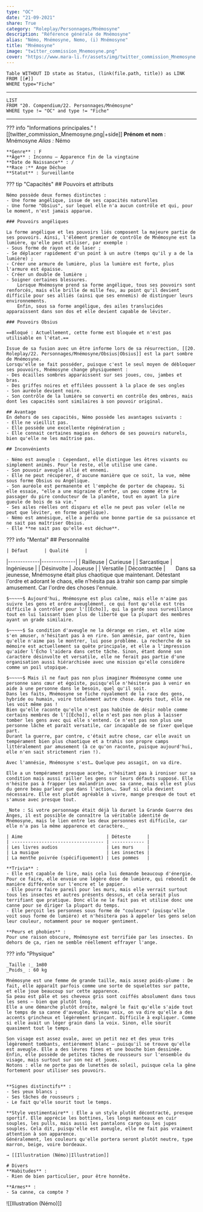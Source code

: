 ```yaml
---
type: "OC"
date: "21-09-2021"
share: True
category: "Roleplay/Personnages/Mnémosyne"
description: "Référence générale de Mnémosyne"
alias: "Némo, Mnémosyne, Nemo, (i) Mnémosyne"
title: "Mnémosyne"
image: "twitter_commission_Mnemosyne.png"
cover: "https://www.mara-li.fr/assets/img/twitter_commission_Mnemosyne.png"
---
```

```dataview
Table WITHOUT ID state as Status, (link(file.path, title)) as LINK 
FROM [[#]]
WHERE type="Fiche"
```


---
```dataview
LIST 
FROM "20. Compendium/22. Personnages/Mnémosyne"
WHERE type != "OC" and type != "Fiche"
```

---
??? info "Informations principales."
	 ![[twitter_commission_Mnemosyne.png|+side]]
	**Prénom et nom** : Mnémosyne
	_Alias :_ Némo
	
	**Genre** : F
	**Âge** : Inconnu — Apparence fin de la vingtaine
	**Date de Naissance** : /
	**Race :** Ange Déchue
	**Statut** : Surveillante

??? tip "Capacités"
	## Pouvoirs et attributs
	
	Némo possède deux formes distinctes :
	- Une forme angélique, issue de ses capacités naturelles
	- Une forme "Obsius", sur lequel elle n'a aucun contrôle et qui, pour le moment, n'est jamais apparue.
	
	### Pouvoirs angéliques
	
	La forme angélique et les pouvoirs liés composent la majeure partie de ses pouvoirs. Ainsi, l'élément premier de contrôle de Mnémosyne est la lumière, qu'elle peut utiliser, par exemple :
	- Sous forme de rayon et de laser ;
	- Se déplacer rapidement d'un point à un autre (temps qu'il y a de la lumière) ;
	- Créer une armure de lumière, plus la lumière est forte, plus l'armure est épaisse.
	- Créer un double de lumière ;
	- Soigner certaines blessures.
	    Lorsque Mnémosyne prend sa forme angélique, tous ses pouvoirs sont renforcés, mais elle brille de mille feu, au point qu'il devient difficile pour ses alliés (ainsi que ses ennemis) de distinguer leurs environnements.
	    Enfin, sous sa forme angélique, des ailes translucides apparaissent dans son dos et elle devient capable de léviter.
	
	### Pouvoirs Obsius
	
	==Bloqué : Actuellement, cette forme est bloquée et n'est pas utilisable en l'état.==
	
	Issue de sa fusion avec un être informe lors de sa résurrection, [[20. Roleplay/22. Personnages/Mnémosyne/Obsius|Obsius]] est la part sombre de Mnémosyne.
	Lorsqu'elle se fait posséder, puisque c'est le seul moyen de débloquer ses pouvoirs, Mnémosyne change physiquement :
	- Des écailles sombres apparaissent sur ses joues, cou, jambes et bras.
	- Des griffes noires et effilées poussent à la place de ses ongles
	- Son auréole devient noire.
	- Son contrôle de la lumière se converti en contrôle des ombres, mais dont les capacités sont similaires à son pouvoir original.
	
	## Avantage
	En dehors de ses capacités, Némo possède les avantages suivants : 
	- Elle ne vieillit pas.
	- Elle possède une excellente régénération ;
	- Elle connait certaines magies en dehors de ses pouvoirs naturels, bien qu'elle ne les maîtrise pas.
	
	## Inconvénients
	
	- Némo est aveugle : Cependant, elle distingue les êtres vivants ou simplement animés. Pour le reste, elle utilise une cane.
	- Son pouvoir aveugle allié et ennemi.
	- Elle ne peut récupérer, d'aucune manière que ce soit, la vue, même sous forme Obsius ou Angélique.
	- Son auréole est permanente et l'empêche de porter de chapeau. Si elle essaie, "elle a une migraine d'enfer, un peu comme être le passager du pire conducteur de la planète, tout en ayant la pire gueule de bois de sa vie."
	- Ses ailes réelles ont disparu et elle ne peut pas voler (elle ne peut que léviter, en forme angélique).
	- Némo est amnésique, elle a perdu une bonne partie de sa puissance et ne sait pas maîtriser Obsius.
	- Elle **ne sait pas qu'elle est déchue**.

??? info "Mental"
	## Personnalité
	
	| Défaut      | Qualité      |
|-------------|--------------|
| Railleuse   | Curieuse     |
| Sarcastique | Ingénieuse   |
| Désinvolte  | Joueuse      |
| Versatile   | Décontractée |
	$~~~~~$ Dans sa jeunesse, Mnémosyne était plus chaotique que maintenant. Détestant l'ordre et adorant le chaos, elle n'hésita pas à trahir son camp par simple amusement. Car l'ordre des choses l'ennuie.
	
	$~~~~~$ Aujourd'hui, Mnémosyne est plus calme, mais elle n'aime pas suivre les gens et ordre aveuglément, ce qui font qu'elle est très difficile à contrôler pour l'[[Écho]], qui la garde sous surveillance tout en lui laissant bien plus de liberté que la plupart des membres ayant un grade similaire.
	
	$~~~~~$ Sa condition d'aveugle ne la dérange en rien, et elle aime s'en amuser, n'hésitant pas à en rire. Son amnésie, par contre, bien qu'elle n'aime pas le montrer, lui pose problème. La recherche de sa mémoire est actuellement sa quête principale, et elle a l'impression qu'aider l'Écho l'aidera dans cette tâche. Sinon, étant donné son caractère désinvolte et versatile, elle ne ferait pas partie d'une organisation aussi hiérarchisée avec une mission qu'elle considère comme un poil utopique.
	
	$~~~~~$ Mais il ne faut pas non plus imaginer Mnémosyne comme une personne sans cœur et égoïste, puisqu'elle n'hésitera pas à venir en aide à une personne dans le besoin, quel qu'il soit.
	Dans les faits, Mnémosyne se fiche royalement de la race des gens, hybride ou humain, voire totalement autre chose. Après tout, elle ne les voit même pas !
	Bien qu'elle raconte qu'elle n'est pas habitée de désir noble comme certains membres de l'[[Écho]], elle n'est pas non plus à laisser tomber les gens avec qui elle s'entend. Ce n'est pas non plus une personne lâche et paraît versatile, car incapable de se fixer quelque part.
	Durant la guerre, par contre, c'était autre chose, car elle avait un tempérament bien plus chaotique et a trahis son propre camps littéralement par amusement (à ce qu'on raconte, puisque aujourd'hui, elle n'en sait strictement rien !).
	
	Avec l'amnésie, Mnémosyne s'est… Quelque peu assagit, on va dire.
	
	Elle a un tempérament presque acerbe, n'hésitant pas à ironiser sur sa condition mais aussi railler les gens sur leurs défauts supposé. Elle n'hésite pas à frapper les malandrin avec sa canne, mais elle est plus du genre beau parleur que dans l'action…. Sauf si cela devient nécessaire. Elle est plutôt agréable à vivre, mange presque de tout et s'amuse avec presque tout.
	
	_Note : Si votre personnage était déjà là durant la Grande Guerre des Anges, il est possible de connaître la véritable identité de Mnémosyne, mais le lien entre les deux personnes est difficile, car elle n'a pas la même apparence et caractère._
	
	| Aime                               | Déteste      |
	| ---------------------------------- | ------------ |
	| Les livres audios                  | Les murs     |
	| La musique                         | Les insectes |
	| La menthe poivrée (spécifiquement) | Les pommes   |
	
	**Trivia** :
	- Elle est capable de lire, mais cela lui demande beaucoup d'énergie. Pour ce faire, elle envoie une légère dose de lumière, qui rebondit de manière différente sur l'encre et le papier.
	- Elle pourra faire pareil pour les murs, mais elle verrait surtout tous les insectes et autres présents dessus, et cela serait plus terrifiant que pratique. Donc elle ne le fait pas et utilise donc une canne pour se diriger la plupart du temps.
	- Elle perçoit les personnes sous forme de "couleurs" (puisqu'elle voit sous forme de lumière) et n'hésitera pas à appeler les gens selon leur couleur, notamment pour se moquer gentiment.
	
	**Peurs et phobies** :
	Pour une raison obscure, Mnémosyne est terrifiée par les insectes. En dehors de ça, rien ne semble réellement effrayer l'ange.

??? info "Physique"
	
	_Taille :_ 1m80
	_Poids_ : 60 kg
	
	Mnémosyne est une femme de grande taille, mais assez poids-plume : De fait, elle apparaît parfois comme une sorte de squelettes sur patte, et elle joue beaucoup sur cette apparence. 
	Sa peau est pâle et ses cheveux gris sont coiffés absolument dans tous les sens — bien que plutôt long. 
	Elle a une démarche plutôt droite, malgré le fait qu'elle s'aide tout le temps de sa canne d'aveugle. Niveau voix, on va dire qu'elle a des accents grincheux et légèrement grinçant. Difficile à expliquer. Comme si elle avait un léger grain dans la voix. Sinon, elle sourit quasiment tout le temps.
	
	Son visage est assez ovale, avec un petit nez et des yeux très légèrement tombants, entièrement blanc — puisqu'il se trouve qu'elle est aveugle. Elle a des lèvres fines et une bouche bien dessinée. Enfin, elle possède de petites tâches de rousseurs sur l'ensemble du visage, mais surtout sur son nez et joues. 
	Notons : elle ne porte pas de lunettes de soleil, puisque cela la gêne fortement pour utiliser ses pouvoirs. 
	
	
	**Signes distinctifs** : 
	- Ses yeux blancs ; 
	- Ses tâches de rousseurs ;
	- Le fait qu'elle sourit tout le temps. 
	
	**Style vestimentaire** : Elle a un style plutôt décontracté, presque sportif. Elle apprécie les bottines, les longs manteaux en cuir souples, les pulls, mais aussi les pantalons cargo ou les jupes souples. Cela dit, puisqu'elle est aveugle, elle ne fait pas vraiment attention à son apparence. 
	Généralement, les couleurs qu'elle portera seront plutôt neutre, type marron, beige, voire bordeaux. 
	
	→ [[Illustration (Némo)|Illustration]]
	
	# Divers
	**Habitudes** :
	- Rien de bien particulier, pour être honnête.
	
	**Armes** :
	- Sa canne, ca compte ?


![[Illustration (Némo)]]